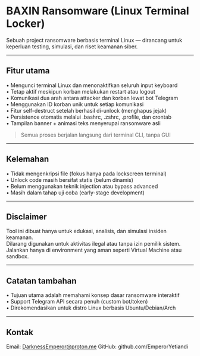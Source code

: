 # BAXIN Ransomware (Linux Terminal Locker)

Sebuah project ransomware berbasis terminal Linux — dirancang untuk keperluan testing, simulasi, dan riset keamanan siber.

---

## Fitur utama  
• Mengunci terminal Linux dan menonaktifkan seluruh input keyboard  
• Tetap aktif meskipun korban melakukan restart atau logout  
• Komunikasi dua arah antara attacker dan korban lewat bot Telegram  
• Menggunakan ID korban unik untuk setiap komunikasi  
• Fitur self-destruct setelah berhasil di-unlock (menghapus jejak)  
• Persistence otomatis melalui .bashrc, .zshrc, .profile, dan crontab  
• Tampilan banner + animasi teks menyerupai ransomware asli

> Semua proses berjalan langsung dari terminal CLI, tanpa GUI

---

## Kelemahan  
• Tidak mengenkripsi file (fokus hanya pada lockscreen terminal)  
• Unlock code masih bersifat statis (belum dinamis)  
• Belum menggunakan teknik injection atau bypass advanced  
• Masih dalam tahap uji coba (early-stage development)

---

## Disclaimer  
Tool ini dibuat hanya untuk edukasi, analisis, dan simulasi insiden keamanan.  
Dilarang digunakan untuk aktivitas ilegal atau tanpa izin pemilik sistem.  
Jalankan hanya di environment yang aman seperti Virtual Machine atau sandbox.

---

## Catatan tambahan  
• Tujuan utama adalah memahami konsep dasar ransomware interaktif  
• Support Telegram API secara penuh (custom bot/token)  
• Direkomendasikan untuk distro Linux berbasis Ubuntu/Debian/Arch

---

## Kontak  
Email: DarknessEmperor@proton.me
GitHub: github.com/EmperorYetiandi
